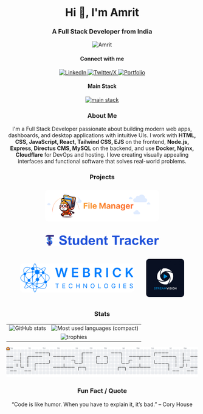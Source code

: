 <h1 align="center">Hi 👋, I'm Amrit</h1>
<h3 align="center">A Full Stack Developer from India</h3>

<p align="center">
    <img src="https://komarev.com/ghpvc/?username=codebyamrit&label=Profile%20views&color=0e75b6&style=flat" alt="Amrit" />
</p>

<h4 align="center">Connect with me</h4>
<p align="center">
    <a href="https://linkedin.com/in/amrit-sharma-b11b88124" target="_blank">
        <img src="https://skillicons.dev/icons?i=linkedin" height="40" alt="LinkedIn" />
    </a>
    <a href="https://twitter.com/me_amrit_sharma" target="_blank">
        <img src="https://skillicons.dev/icons?i=twitter" height="40" alt="Twitter/X" />
    </a>
    <a href="https://codebyamrit.co.in/" target="_blank">
        <img src="https://skillicons.dev/icons?i=github" height="40" alt="Portfolio" />
    </a>
</p>

<h4 align="center">Main Stack</h4>
<p align="center">
    <a href="#"><img src="https://skillicons.dev/icons?i=html,css,js,react,nodejs,mysql,docker,nginx" height="46" alt="main stack" /></a>
</p>


<h3 align="center">About Me</h3>
<p align="center">
I'm a Full Stack Developer passionate about building modern web apps, dashboards, and desktop applications with intuitive UIs. I work with <strong>HTML, CSS, JavaScript, React, Tailwind CSS, EJS</strong> on the frontend, <strong>Node.js, Express, Directus CMS, MySQL</strong> on the backend, and use <strong>Docker, Nginx, Cloudflare</strong> for DevOps and hosting. I love creating visually appealing interfaces and functional software that solves real-world problems.
</p>

<h3 align="center">Projects</h3>
<div align="center" style="display:flex; flex-wrap:wrap; gap:16px; justify-content:center; align-items:center;">
    <a href="https://codebyamrit.co.in/file_manager_2025/" target="_blank">
        <img src="https://raw.githubusercontent.com/CodeByAmrit/file_manager_2025/main/screenshots/banner.png" 
             alt="File Manager" 
             style="width:300px; height:auto; margin:8px; border-radius:8px;" />
    </a>
    <a href="https://edu.codebyamrit.co.in/" target="_blank">
        <img src="https://raw.githubusercontent.com/CodeByAmrit/school/5e4b126ebf1c8cd43b49f0213927914bb5e3dfe4/public/image/logo.svg" 
             alt="Student Tracker" 
             style="width:300px; height:auto; margin:8px; border-radius:8px;" />
    </a>
    <a href="https://webricktech.com" target="_blank">
        <img src="https://raw.githubusercontent.com/webricktech/webricktech/5f540b0a65c01d040e6f231ab2b364646dd224b5/img/logos/logo-inner.svg" 
             alt="WebrickTech" 
             style="width:300px; height:auto; margin:8px; border-radius:8px;" />
    </a>
    <a href="https://cctvcameralive.in" target="_blank">
        <img src="https://raw.githubusercontent.com/CodeByAmrit/StreamVision/refs/heads/master/public/images/logo.png" 
             alt="CCTV Camera Live" 
             style="width:100px; height:auto; margin:8px; border-radius:8px;" />
    </a>
</div>


<h3 align="center">Stats</h3>
<div align="center">
    <table cols="5" border="0">
      <tr>
        <td colspan="3">
          <picture>
            <source srcset="https://lovekhatri-github-stats.vercel.app/api?username=codebyamrit&show_icons=true&locale=en&include_all_commits=true&bg_color=00000000&show=reviews,prs_merged&hide=stars,issues&hide_border=true" media="(prefers-color-scheme: light), (prefers-color-scheme: no-preference)" />
            <img alt="GitHub stats" width="100%" src="https://lovekhatri-github-stats.vercel.app/api?username=codebyamrit&show_icons=true&locale=en&bg_color=00000000&include_all_commits=true&show=reviews,prs_merged&hide=stars,issues&hide_border=true" />
          </picture>
        </td>
        <td colspan="2">
          <img alt="Most used languages (compact)" width="100%" src="https://lovekhatri-github-stats.vercel.app/api/top-langs/?username=codebyamrit&layout=compact&bg_color=00000000&hide_border=true" />
        </td>
      </tr>
      <tr>
        <td colspan="5" align="center">
          <img alt="trophies" width="860" src="https://github-profile-trophy.vercel.app/?username=codebyamrit&row=1&column=7&no-bg=true&no-frame=false&margin-w=5&margin-h=5&theme=flat&rank=-C,-?" />
        </td>
      </tr>
    </table>
</div>
<img alt="pacman contribution graph" src="https://raw.githubusercontent.com/LoveKhatri/LoveKhatri/output/pacman-contribution-graph.svg" style="visibility: visible; max-width: 100%;">

<h3 align="center">Fun Fact / Quote</h3>
<p align="center">
“Code is like humor. When you have to explain it, it’s bad.” – Cory House
</p>


